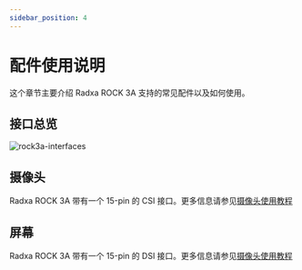```yaml
---
sidebar_position: 4
---
```


# 配件使用说明

这个章节主要介绍 Radxa ROCK 3A 支持的常见配件以及如何使用。

## 接口总览

![rock3a-interfaces](/img/rock3/3a/rock3a-system-block-diagram.webp)

## 摄像头

Radxa ROCK 3A 带有一个 15-pin 的 CSI 接口。更多信息请参见[摄像头使用教程](../accessories/camera)

## 屏幕

Radxa ROCK 3A 带有一个 15-pin 的 DSI 接口。更多信息请参见[摄像头使用教程](../accessories/display)
